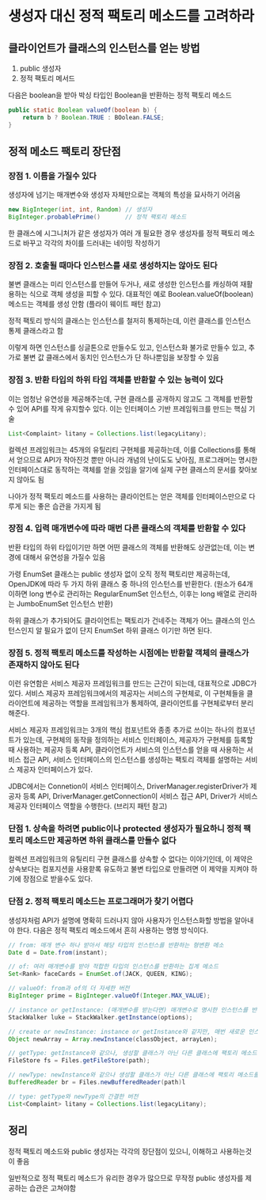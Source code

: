# 생성자 대신 정적 팩토리 메소드를 고려하라

## 클라이언트가 클래스의 인스턴스를 얻는 방법

1. public 생성자
2. 정적 팩토리 메서드

다음은 boolean을 받아 박싱 타입인 Boolean을 반환하는 정적 팩토리 메소드

```java
public static Boolean valueOf(boolean b) {
    return b ? Boolean.TRUE : BOolean.FALSE;
}
```

## 정적 메소드 팩토리 장단점

### 장점 1. 이름을 가질수 있다

생성자에 넘기는 매개변수와 생성자 자체만으로는 객체의 특성을 묘사하기 어려움

```java
new BigInteger(int, int, Random) // 생성자
BigInteger.probablePrime()       // 정적 팩토리 메소드
```

한 클래스에 시그니처가 같은 생성자가 여러 개 필요한 경우 생성자를 정적 팩토리 메소드로 바꾸고 각각의 차이를 드러내는 네이밍 작성하기

### 장점 2. 호출될 때마다 인스턴스를 새로 생성하지는 않아도 된다

불변 클래스는 미리 인스턴스를 만들어 두거나, 새로 생성한 인스턴스를 캐싱하여 재활용하는 식으로 객체 생성을 피할 수 있다. 대표적인 예로 Boolean.valueOf(boolean) 메소드는 객체를 생성 안함 (플라이 웨이트 패턴 참고)

정적 팩토리 방식의 클래스는 인스턴스를 철저히 통제하는데, 이런 클래스를 인스턴스 통제 클래스라고 함

이렇게 하면 인스턴스를 싱글톤으로 만들수도 있고, 인스턴스화 불가로 만들수 있고, 추가로 불변 값 클래스에서 동치인 인스턴스가 단 하나뿐임을 보장할 수 있음

### 장점 3. 반환 타입의 하위 타입 객체를 반환할 수 있는 능력이 있다

이는 엄청난 유연성을 제공해주는데, 구현 클래스를 공개하지 않고도 그 객체를 반환할 수 있어 API를 작게 유지할수 있다. 이는 인터페이스 기반 프레임워크를 만드는 핵심 기술

```java
List<Complaint> litany = Collections.list(legacyLitany);
```

컬렉션 프레임워크는 45개의 유틸리티 구현체를 제공하는데, 이를 Collections를 통해서 얻으므로 API가 작아진것 뿐만 아니라 개념의 난이도도 낮아짐, 프로그래머는 명시한 인터페이스대로 동작하는 객체를 얻을 것임을 알기에 실제 구현 클래스의 문서를 찾아보지 않아도 됨

나아가 정적 팩토리 메소드를 사용하는 클라이언트는 얻은 객체를 인터페이스만으로 다루게 되는 좋은 습관을 가지게 됨

### 장점 4. 입력 매개변수에 따라 매번 다른 클래스의 객체를 반환할 수 있다

반환 타입의 하위 타입이기만 하면 어떤 클래스의 객체를 반환해도 상관없는데, 이는 변경에 대해서 유연성을 가질수 있음

가령 EnumSet 클래스는 public 생성자 없이 오직 정적 팩토리만 제공하는데, OpenJDK에 따라 두 가지 하위 클래스 중 하나의 인스턴스를 반환한다. (원소가 64개 이하면 long 변수로 관리하는 RegularEnumSet 인스턴스, 이후는 long 배열로 관리하는 JumboEnumSet 인스턴스 반환)

하위 클래스가 추가되어도 클라이언트는 팩토리가 건네주는 객체가 어느 클래스의 인스턴스인지 알 필요가 없이 단지 EnumSet 하위 클래스 이기만 하면 된다.

### 장점 5. 정적 팩토리 메소드를 작성하는 시점에는 반환할 객체의 클래스가 존재하지 않아도 된다

이런 유연함은 서비스 제공자 프레임워크를 만드는 근간이 되는데, 대표적으로 JDBC가 있다. 서비스 제공자 프레임워크에서의 제공자는 서비스의 구현체로, 이 구현체들을 클라이언트에 제공하는 역할을 프레임워크가 통제하여, 클라이언트를 구현체로부터 분리해준다.

서비스 제공자 프레임워크는 3개의 핵심 컴포넌트와 종종 추가로 쓰이는 하나의 컴포넌트가 있는데, 구현체의 동작을 정의하는 서비스 인터페이스, 제공자가 구현체를 등록할 때 사용하는 제공자 등록 API, 클라이언트가 서비스의 인스턴스를 얻을 때 사용하는 서비스 접근 API, 서비스 인터페이스의 인스턴스를 생성하는 팩토리 객체를 설명하는 서비스 제공자 인터페이스가 있다.

JDBC에서는 Connetion이 서비스 인터페이스, DriverManager.registerDriver가 제공자 등록 API, DriverManager.getConnection이 서비스 접근 API, Driver가 서비스 제공자 인터페이스 역할을 수행한다. (브리지 패턴 참고)

### 단점 1. 상속을 하려면 public이나 protected 생성자가 필요하니 정적 팩토리 메소드만 제공하면 하위 클래스를 만들수 없다

컬렉션 프레임워크의 유틸리티 구현 클래스를 상속할 수 없다는 이야기인데, 이 제약은 상속보다는 컴포지션을 사용핟록 유도하고 불변 타입으로 만들려면 이 제약을 지켜야 하기에 장점으로 받을수도 있다.

### 단점 2. 정적 팩토리 메소드는 프로그래머가 찾기 어렵다

생성자처럼 API가 설명에 명확히 드러나지 않아 사용자가 인스턴스화할 방법을 알아내야 한다. 다음은 정적 팩토리 메소드에서 흔히 사용하는 명명 방식이다.

```java
// from: 매개 변수 하나 받아서 해당 타입의 인스턴스를 반환하는 형변환 메소
Date d = Date.from(instant);

// of: 여러 매개변수를 받아 적합한 타입의 인스턴스를 반환하는 집계 메소드
Set<Rank> faceCards = EnumSet.of(JACK, QUEEN, KING);

// valueOf: from과 of의 더 자세한 버전
BigInteger prime = BigInteger.valueOf(Integer.MAX_VALUE);

// instance or getInstance: (매개변수를 받는다면) 매개변수로 명시한 인스턴스를 반환히지만, 같은 인스턴스임을 보장하지 않음
StackWalker luke = StackWalker.getInstance(options);

// create or newInstance: instance or getInstance와 같지만, 매번 새로운 인스턴스를 생성해 반환함을 보장
Object newArray = Array.newInstance(classObject, arrayLen);

// getType: getInstance와 같으나, 생성할 클래스가 아닌 다른 클래스에 팩토리 메소드를 정의할 때 사용 (Type은 팩토리 메소드가 반환할 객체의 타입)
FileStore fs = Files.getFileStore(path);

// newType: newInstance와 같으나 생성할 클래스가 아닌 다른 클래스에 팩토리 메소드를 정의할 때 사용 (Type은 팩토리 메소드가 반환할 객체의 타입)
BufferedReader br = Files.newBufferedReader(path)l

// type: getType와 newType의 간결한 버전
List<Complaint> litany = Collections.list(legacyLitany);
```

## 정리

정적 팩토리 메소드와 public 생성자는 각각의 장단점이 있으니, 이해하고 사용하는것이 좋음

일반적으로 정적 팩토리 메소드가 유리한 경우가 많으므로 무작정 public 생성자를 제공하는 습관은 고쳐야함
